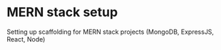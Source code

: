 # MERN stack setup

Setting up scaffolding for MERN stack projects (MongoDB, ExpressJS, React, Node)